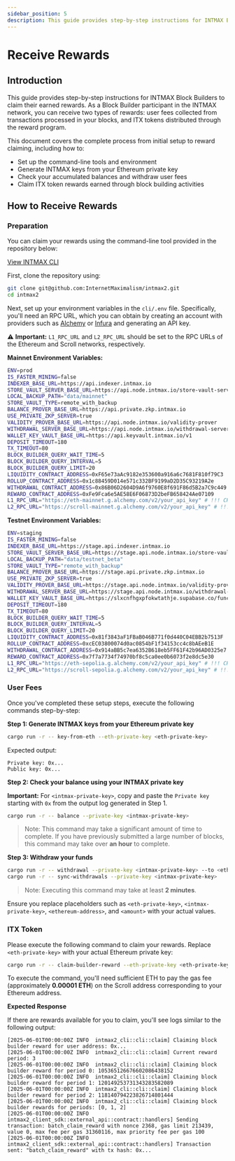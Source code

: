 ```yaml
---
sidebar_position: 5
description: This guide provides step-by-step instructions for INTMAX Block Builders to claim their earned rewards. As a Block Builder participant in the INTMAX network, you can receive two types of rewards user fees collected from transactions processed in your blocks, and ITX tokens distributed through the reward program.
---
```


# Receive Rewards

## Introduction

This guide provides step-by-step instructions for INTMAX Block Builders to claim their earned rewards. As a Block Builder participant in the INTMAX network, you can receive two types of rewards: user fees collected from transactions processed in your blocks, and ITX tokens distributed through the reward program.

This document covers the complete process from initial setup to reward claiming, including how to:

- Set up the command-line tools and environment
- Generate INTMAX keys from your Ethereum private key
- Check your accumulated balances and withdraw user fees
- Claim ITX token rewards earned through block building activities

## How to Receive Rewards

### Preparation

You can claim your rewards using the command-line tool provided in the repository below:

[View INTMAX CLI](../intmax-cli.md)

First, clone the repository using:

```bash
git clone git@github.com:InternetMaximalism/intmax2.git
cd intmax2
```

Next, set up your environment variables in the `cli/.env` file. Specifically, you'll need an RPC URL, which you can obtain by creating an account with providers such as [Alchemy](https://www.alchemy.com/) or [Infura](https://www.infura.io/) and generating an API key.

⚠️ **Important:** `L1_RPC_URL` and `L2_RPC_URL` should be set to the RPC URLs of the Ethereum and Scroll networks, respectively.

**Mainnet Environment Variables:**

```bash
ENV=prod
IS_FASTER_MINING=false
INDEXER_BASE_URL=https://api.indexer.intmax.io
STORE_VAULT_SERVER_BASE_URL=https://api.node.intmax.io/store-vault-server
LOCAL_BACKUP_PATH="data/mainnet"
STORE_VAULT_TYPE=remote_with_backup
BALANCE_PROVER_BASE_URL=https://api.private.zkp.intmax.io
USE_PRIVATE_ZKP_SERVER=true
VALIDITY_PROVER_BASE_URL=https://api.node.intmax.io/validity-prover
WITHDRAWAL_SERVER_BASE_URL=https://api.node.intmax.io/withdrawal-server
WALLET_KEY_VAULT_BASE_URL=https://api.keyvault.intmax.io/v1
DEPOSIT_TIMEOUT=180
TX_TIMEOUT=80
BLOCK_BUILDER_QUERY_WAIT_TIME=5
BLOCK_BUILDER_QUERY_INTERVAL=5
BLOCK_BUILDER_QUERY_LIMIT=20
LIQUIDITY_CONTRACT_ADDRESS=0xF65e73aAc9182e353600a916a6c7681F810f79C3 
ROLLUP_CONTRACT_ADDRESS=0x1c88459D014e571c332BF9199aD2D35C93219A2e 
WITHDRAWAL_CONTRACT_ADDRESS=0x86B06D2604D9A6f9760E8f691F86d5B2a7C9c449 
REWARD_CONTRACT_ADDRESS=0xFe9Fca6e5AE58E6F06873D2beFB658424Ae07109
L1_RPC_URL="https://eth-mainnet.g.alchemy.com/v2/your_api_key" # !!! CHANGE YOUR API KEY !!!
L2_RPC_URL="https://scroll-mainnet.g.alchemy.com/v2/your_api_key" # !!! CHANGE YOUR API KEY !!!
```

**Testnet Environment Variables:**

```bash
ENV=staging
IS_FASTER_MINING=false
INDEXER_BASE_URL=https://stage.api.indexer.intmax.io
STORE_VAULT_SERVER_BASE_URL=https://stage.api.node.intmax.io/store-vault-server
LOCAL_BACKUP_PATH="data/testnet_beta"
STORE_VAULT_TYPE="remote_with_backup"
BALANCE_PROVER_BASE_URL=https://stage.api.private.zkp.intmax.io
USE_PRIVATE_ZKP_SERVER=true
VALIDITY_PROVER_BASE_URL=https://stage.api.node.intmax.io/validity-prover
WITHDRAWAL_SERVER_BASE_URL=https://stage.api.node.intmax.io/withdrawal-server
WALLET_KEY_VAULT_BASE_URL=https://slxcnfhgxpfokwtathje.supabase.co/functions/v1/keyvault
DEPOSIT_TIMEOUT=180
TX_TIMEOUT=80
BLOCK_BUILDER_QUERY_WAIT_TIME=5
BLOCK_BUILDER_QUERY_INTERVAL=5
BLOCK_BUILDER_QUERY_LIMIT=20
LIQUIDITY_CONTRACT_ADDRESS=0x81f3843aF1FBaB046B771f0d440C04EBB2b7513F
ROLLUP_CONTRACT_ADDRESS=0xcEC03800074d0ac0854bF1f34153cc4c8bAEeB1E
WITHDRAWAL_CONTRACT_ADDRESS=0x914aBB5c7ea6352B618eb5FF61F42b96AD0325e7
REWARD_CONTRACT_ADDRESS=0x7f7a7734f74970bf8c5ca0ee0b6073f2e8dc5e30
L1_RPC_URL="https://eth-sepolia.g.alchemy.com/v2/your_api_key" # !!! CHANGE YOUR API KEY !!!
L2_RPC_URL="https://scroll-sepolia.g.alchemy.com/v2/your_api_key" # !!! CHANGE YOUR API KEY !!!
```

### User Fees

Once you've completed these setup steps, execute the following commands step-by-step:

**Step 1: Generate INTMAX keys from your Ethereum private key**

```bash
cargo run -r -- key-from-eth --eth-private-key <eth-private-key>
```

Expected output:

```
Private key: 0x...
Public key: 0x...
```

**Step 2: Check your balance using your INTMAX private key**

**Important:** For `<intmax-private-key>`, copy and paste the `Private key` starting with `0x` from the output log generated in Step 1.

```bash
cargo run -r -- balance --private-key <intmax-private-key>
```

> Note: This command may take a significant amount of time to complete. If you have previously submitted a large number of blocks, this command may take over **an hour** to complete.

**Step 3: Withdraw your funds**

```bash
cargo run -r -- withdrawal --private-key <intmax-private-key> --to <ethereum-address> --amount <amount> --token-index 0
cargo run -r -- sync-withdrawals --private-key <intmax-private-key>
```

> Note: Executing this command may take at least **2 minutes**.

Ensure you replace placeholders such as `<eth-private-key>`, `<intmax-private-key>`, `<ethereum-address>`, and `<amount>` with your actual values.

### ITX Token

Please execute the following command to claim your rewards. Replace `<eth-private-key>` with your actual Ethereum private key:

```bash
cargo run -r -- claim-builder-reward --eth-private-key <eth-private-key>
```

To execute the command, you'll need sufficient ETH to pay the gas fee (approximately **0.00001 ETH**) on the Scroll address corresponding to your Ethereum address.

**Expected Response**

If there are rewards available for you to claim, you'll see logs similar to the following output:

```
[2025-06-01T00:00:00Z INFO  intmax2_cli::cli::claim] Claiming block builder reward for user address: 0x...
[2025-06-01T00:00:00Z INFO  intmax2_cli::cli::claim] Current reward period: 3
[2025-06-01T00:00:00Z INFO  intmax2_cli::cli::claim] Claiming block builder reward for period 0: 105365126676602086438152
[2025-06-01T00:00:00Z INFO  intmax2_cli::cli::claim] Claiming block builder reward for period 1: 120149253731343283582089
[2025-06-01T00:00:00Z INFO  intmax2_cli::cli::claim] Claiming block builder reward for period 2: 118140794223826714801444
[2025-06-01T00:00:00Z INFO  intmax2_cli::cli::claim] Claiming block builder rewards for periods: [0, 1, 2]
[2025-06-01T00:00:00Z INFO  intmax2_client_sdk::external_api::contract::handlers] Sending transaction: batch_claim_reward with nonce 2368, gas limit 213439, value 0, max fee per gas 31360116, max priority fee per gas 100
[2025-06-01T00:00:00Z INFO  intmax2_client_sdk::external_api::contract::handlers] Transaction sent: "batch_claim_reward" with tx hash: 0x...
```
